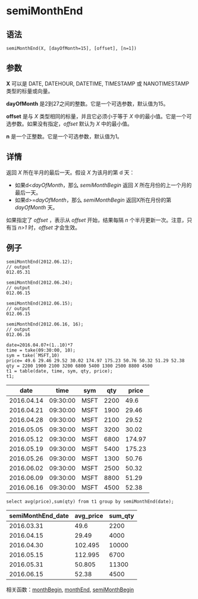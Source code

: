# semiMonthEnd

## 语法

`semiMonthEnd(X, [dayOfMonth=15], [offset],
[n=1])`

## 参数

**X** 可以是 DATE, DATEHOUR, DATETIME, TIMESTAMP 或 NANOTIMESTAMP
类型的标量或向量。

**dayOfMonth** 是2到27之间的整数。它是一个可选参数，默认值为15。

**offset** 是与 *X* 类型相同的标量，并且它必须小于等于 *X*
中的最小值。它是一个可选参数。如果没有指定，*offset* 默认为 *X* 中的最小值。

**n** 是一个正整数。它是一个可选参数，默认值为1。

## 详情

返回 *X* 所在半月的最后一天。假设 *X* 为该月的第 d 天：

* 如果d<*dayOfMonth*，那么 *semiMonthBegin* 返回
  *X* 所在月份的上一个月的最后一天。
* 如果d>=*dayOfMonth*，那么 *semiMonthBegin*
  返回X所在月份的第 *dayOfMonth* 天。

如果指定了 *offset* ，表示从 *offset* 开始，结果每隔 *n* 个半月更新一次。注意，只有当 *n>1*
时，*offset* 才会生效。

## 例子

```
semiMonthEnd(2012.06.12);
// output
012.05.31

semiMonthEnd(2012.06.24);
// output
012.06.15

semiMonthEnd(2012.06.15);
// output
012.06.15

semiMonthEnd(2012.06.16, 16);
// output
012.06.16

date=2016.04.07+(1..10)*7
time = take(09:30:00, 10);
sym = take(`MSFT,10)
price= 49.6 29.46 29.52 30.02 174.97 175.23 50.76 50.32 51.29 52.38
qty = 2200 1900 2100 3200 6800 5400 1300 2500 8800 4500
t1 = table(date, time, sym, qty, price);
t1;
```

| date | time | sym | qty | price |
| --- | --- | --- | --- | --- |
| 2016.04.14 | 09:30:00 | MSFT | 2200 | 49.6 |
| 2016.04.21 | 09:30:00 | MSFT | 1900 | 29.46 |
| 2016.04.28 | 09:30:00 | MSFT | 2100 | 29.52 |
| 2016.05.05 | 09:30:00 | MSFT | 3200 | 30.02 |
| 2016.05.12 | 09:30:00 | MSFT | 6800 | 174.97 |
| 2016.05.19 | 09:30:00 | MSFT | 5400 | 175.23 |
| 2016.05.26 | 09:30:00 | MSFT | 1300 | 50.76 |
| 2016.06.02 | 09:30:00 | MSFT | 2500 | 50.32 |
| 2016.06.09 | 09:30:00 | MSFT | 8800 | 51.29 |
| 2016.06.16 | 09:30:00 | MSFT | 4500 | 52.38 |

```
select avg(price),sum(qty) from t1 group by semiMonthEnd(date);
```

| semiMonthEnd\_date | avg\_price | sum\_qty |
| --- | --- | --- |
| 2016.03.31 | 49.6 | 2200 |
| 2016.04.15 | 29.49 | 4000 |
| 2016.04.30 | 102.495 | 10000 |
| 2016.05.15 | 112.995 | 6700 |
| 2016.05.31 | 50.805 | 11300 |
| 2016.06.15 | 52.38 | 4500 |

相关函数：[monthBegin](../m/monthBegin.html), [monthEnd](../m/monthEnd.html), [semiMonthBegin](semiMonthBegin.html)

